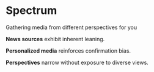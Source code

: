 # Spectrum

 Gathering media from different perspectives for you

 __News sources__ exhibit inherent leaning.

 __Personalized media__ reinforces confirmation bias.

 __Perspectives__ narrow without exposure to diverse views.


